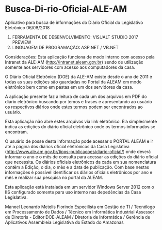 # Busca-Di-rio-Oficial-ALE-AM
Aplicativo para busca de informações do Diário Oficial do Legislativo Eletrônico
06/08/2018

1.	FERRAMENTA DE DESENVOLVIMENTO: VISUALT STUDIO 2017 PREVIEW
2.	LINGUAGEM DE PROGRAMAÇÃO: ASP.NET / VB.NET

Considerações: Esta aplicação funciona de modo interno com acesso pela Intranet da ALE-AM (http://intranet.aleam.gov.br) 
sendo de utilização somente aos servidores com acesso aos computadores  da casa.

O Diário Oficial Eletrônico (DOE) da ALE-AM existe desde o ano de 2011 e todas as suas edições são 
guardadas no Portal da ALEAM em modo eletrônico bem como em pastas em um dos servidores da casa.

A aplicação presente faz a leitura de cada um dos arquivos em PDF do diário eletrônico buscando por 
temos e frases e apresentando ao usuário os respectivos diários onde estes termos podem ser encontrados ao usuário. 

Esta aplicação não abre estes arquivos via link eletrônico. Ela simplesmente indica as edições do diário 
oficial eletrônico onde os termos informados se encontram. 

O usuário de posse desta informação pode acessar o PORTAL ALEAM e ir até a página dos diários oficial 
eletrônicos da Casa Legislativa (http://www.ale.am.gov.br/tipos-publicacoes/diario-oficial/) onde deverá 
informar o ano e o mês de consulta para acessar as edições do diário oficial que necessita. 
Os diários oficiais eletrônicos da cada em sua nomenclatura contêm a Edição, o dia, o mês e a data de 
publicação. Com base nestas informações é possível identificar os diários oficiais eletrônicos por 
ano e mês e realizar sua pesquisa no portal da ALEAM.

Esta aplicação está instalada em um servidor Windows Server 2012 com o IIS configurado somente para uso interno 
nas depedências da Casa Legislativa.

Manoel Leonardo Metelis Florindo
Especilista em Gestão de TI / Tecnólogo em Processamento de Dados / Técnico em Informática Industrial
Assessor de Diretoria - Editor DOE-ALEAM / Diretoria de Informática / Gerência de Aplicativos
Assembleia Legislativa do Estado do Amazonas




